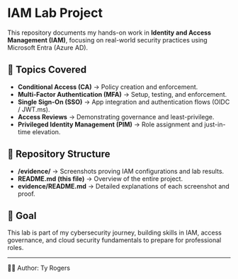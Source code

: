 # IAM Lab Project

This repository documents my hands-on work in **Identity and Access Management (IAM)**, focusing on real-world security practices using Microsoft Entra (Azure AD).

## 🔑 Topics Covered
- **Conditional Access (CA)** → Policy creation and enforcement.  
- **Multi-Factor Authentication (MFA)** → Setup, testing, and enforcement.  
- **Single Sign-On (SSO)** → App integration and authentication flows (OIDC / JWT.ms).  
- **Access Reviews** → Demonstrating governance and least-privilege.  
- **Privileged Identity Management (PIM)** → Role assignment and just-in-time elevation.  

## 📂 Repository Structure
- **/evidence/** → Screenshots proving IAM configurations and lab results.  
- **README.md (this file)** → Overview of the entire project.  
- **evidence/README.md** → Detailed explanations of each screenshot and proof.  

## 🚀 Goal
This lab is part of my cybersecurity journey, building skills in IAM, access governance, and cloud security fundamentals to prepare for professional roles.

---

👨‍💻 Author: Ty Rogers  

